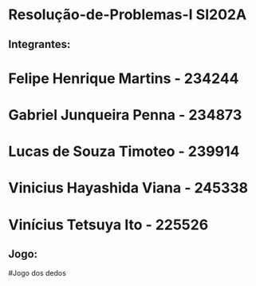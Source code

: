# Resolução-de-Problemas-I SI202A

## Integrantes:
# Felipe Henrique Martins - 234244
# Gabriel Junqueira Penna - 234873
# Lucas de Souza Timoteo - 239914
# Vinicius Hayashida Viana - 245338
# Vinícius Tetsuya Ito - 225526

## Jogo:
#Jogo dos dedos
